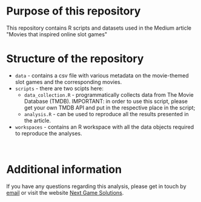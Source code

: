 # Purpose of this repository

This repository contains R scripts and datasets used in the Medium article "Movies that inspired online slot games"

# Structure of the repository

* `data` - contains a csv file with various metadata on the movie-themed slot games and the corresponding movies.
* `scripts` - there are two scipts here:
  * `data_collection.R` - programmatically collects data from The Movie Database (TMDB). IMPORTANT: in order to use this script, please get your own TMDB API and put in the respective place in the script;
  * `analysis.R` - can be used to reproduce all the results presented in the article.
* `workspaces` - contains an R workspace with all the data objects required to reproduce the analyses.
 
<br>

# Additional information

If you have any questions regarding this analysis, please get in touch by [email](mailto:info@nextgamesolutions.com) or visit the website [Next Game Solutions](http://nextgamesolutions.com/).
